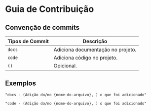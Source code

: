 # Guia de Contribuição

## Convenção de commits
|  Tipos de Commit | Descrição  |      
|---|---|
| `docs` | Adiciona documentação no projeto.  |     
| `code` |  Adiciona código no projeto. | 
| `()`   | Opicional. |


## Exemplos
```
"docs - (Adição do/no {nome-do-arquivo}, ) o que foi adicionado"
```
```
"code - (Adição do/no {nome-do-arquivo}, ) o que foi adicionado"
```




